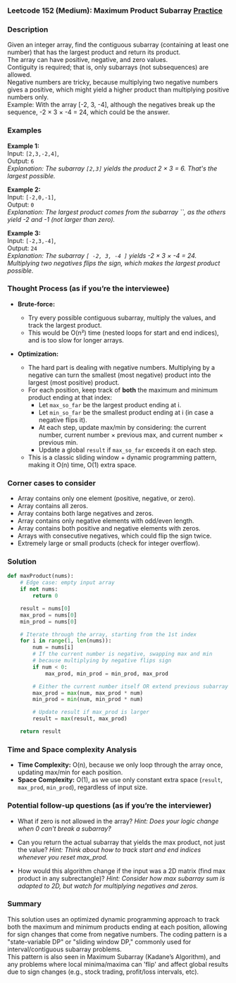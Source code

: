 ### Leetcode 152 (Medium): Maximum Product Subarray [Practice](https://leetcode.com/problems/maximum-product-subarray)

### Description  
Given an integer array, find the contiguous subarray (containing at least one number) that has the largest product and return its product.  
The array can have positive, negative, and zero values.  
Contiguity is required; that is, only subarrays (not subsequences) are allowed.  
Negative numbers are tricky, because multiplying two negative numbers gives a positive, which might yield a higher product than multiplying positive numbers only.  
Example: With the array [-2, 3, -4], although the negatives break up the sequence, -2 × 3 × -4 = 24, which could be the answer.

### Examples  

**Example 1:**  
Input: `[2,3,-2,4]`,  
Output: `6`  
*Explanation: The subarray `[2,3]` yields the product 2 × 3 = 6. That's the largest possible.*

**Example 2:**  
Input: `[-2,0,-1]`,  
Output: `0`  
*Explanation: The largest product comes from the subarray ``, as the others yield -2 and -1 (not larger than zero).*

**Example 3:**  
Input: `[-2,3,-4]`,  
Output: `24`  
*Explanation: The subarray `[ -2, 3, -4 ]` yields -2 × 3 × -4 = 24. Multiplying two negatives flips the sign, which makes the largest product possible.*

### Thought Process (as if you’re the interviewee)  
- **Brute-force:**  
  - Try every possible contiguous subarray, multiply the values, and track the largest product.  
  - This would be O(n²) time (nested loops for start and end indices), and is too slow for longer arrays.

- **Optimization:**  
  - The hard part is dealing with negative numbers. Multiplying by a negative can turn the smallest (most negative) product into the largest (most positive) product.
  - For each position, keep track of **both** the maximum and minimum product ending at that index:
    - Let `max_so_far` be the largest product ending at i.
    - Let `min_so_far` be the smallest product ending at i (in case a negative flips it).
    - At each step, update max/min by considering: the current number, current number × previous max, and current number × previous min.
    - Update a global `result` if `max_so_far` exceeds it on each step.
  - This is a classic sliding window + dynamic programming pattern, making it O(n) time, O(1) extra space.

### Corner cases to consider  
- Array contains only one element (positive, negative, or zero).
- Array contains all zeros.
- Array contains both large negatives and zeros.
- Array contains only negative elements with odd/even length.
- Array contains both positive and negative elements with zeros.
- Arrays with consecutive negatives, which could flip the sign twice.
- Extremely large or small products (check for integer overflow).

### Solution

```python
def maxProduct(nums):
    # Edge case: empty input array
    if not nums:
        return 0

    result = nums[0]
    max_prod = nums[0]
    min_prod = nums[0]

    # Iterate through the array, starting from the 1st index
    for i in range(1, len(nums)):
        num = nums[i]
        # If the current number is negative, swapping max and min
        # because multiplying by negative flips sign
        if num < 0:
            max_prod, min_prod = min_prod, max_prod

        # Either the current number itself OR extend previous subarray
        max_prod = max(num, max_prod * num)
        min_prod = min(num, min_prod * num)

        # Update result if max_prod is larger
        result = max(result, max_prod)

    return result
```

### Time and Space complexity Analysis  

- **Time Complexity:** O(n), because we only loop through the array once, updating max/min for each position.
- **Space Complexity:** O(1), as we use only constant extra space (`result`, `max_prod`, `min_prod`), regardless of input size.

### Potential follow-up questions (as if you’re the interviewer)  

- What if zero is not allowed in the array?
  *Hint: Does your logic change when 0 can't break a subarray?*

- Can you return the actual subarray that yields the max product, not just the value?
  *Hint: Think about how to track start and end indices whenever you reset max_prod.*

- How would this algorithm change if the input was a 2D matrix (find max product in any subrectangle)?
  *Hint: Consider how max subarray sum is adapted to 2D, but watch for multiplying negatives and zeros.*

### Summary

This solution uses an optimized dynamic programming approach to track both the maximum and minimum products ending at each position, allowing for sign changes that come from negative numbers. The coding pattern is a "state-variable DP" or "sliding window DP," commonly used for interval/contiguous subarray problems.  
This pattern is also seen in Maximum Subarray (Kadane’s Algorithm), and any problems where local minima/maxima can 'flip' and affect global results due to sign changes (e.g., stock trading, profit/loss intervals, etc).